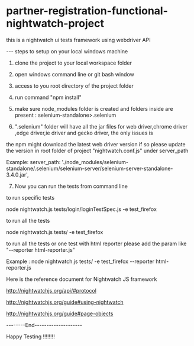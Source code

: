 # partner-registration-functional-nightwatch-project
this is a nightwatch ui tests framework using webdriver API

--- steps to setup on your local windows machine

1. clone the project to your local workspace folder

2. open windows command line or git bash window

3. access to you root directory of the project folder

4. run command  "npm install"

5. make sure node_modules folder is created and folders inside are present : selenium-standalone>.selenium

6. ".selenium" folder will have all the jar files for web driver,chrome driver ,edge driver,ie driver and gecko driver, the only issues is

 the npm might download the latest web driver version if so please update the version in root folder of project "nightwatch.conf.js" under server_path

 Example: server_path: './node_modules/selenium-standalone/.selenium/selenium-server/selenium-server-standalone-3.4.0.jar',

 7. Now you can run the tests from command line

 to run specific tests

 node nightwatch.js tests/login/loginTestSpec.js -e test_firefox

to run all the tests

 node nightwatch.js tests/ -e test_firefox

to run all the tests or one test with html reporter please add the param like "--reporter html-reporter.js"

Example : node nightwatch.js tests/ -e test_firefox --reporter html-reporter.js


Here is the reference document for  Nightwatch JS framework

http://nightwatchjs.org/api/#protocol

http://nightwatchjs.org/guide#using-nightwatch

http://nightwatchjs.org/guide#page-objects



--------End--------------------




Happy Testing !!!!!!!!
